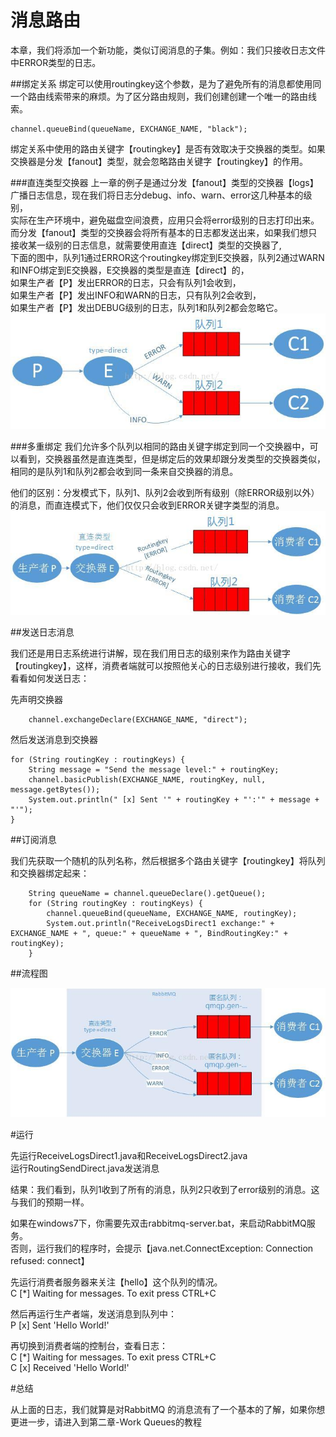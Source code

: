 # 消息路由
  本章，我们将添加一个新功能，类似订阅消息的子集。例如：我们只接收日志文件中ERROR类型的日志。

##绑定关系
绑定可以使用routingkey这个参数，是为了避免所有的消息都使用同一个路由线索带来的麻烦。为了区分路由规则，我们创建创建一个唯一的路由线索。
```
channel.queueBind(queueName, EXCHANGE_NAME, "black");  
```
绑定关系中使用的路由关键字【routingkey】是否有效取决于交换器的类型。如果交换器是分发【fanout】类型，就会忽略路由关键字【routingkey】的作用。

###直连类型交换器
上一章的例子是通过分发【fanout】类型的交换器【logs】广播日志信息，现在我们将日志分debug、info、warn、error这几种基本的级别，  
实际在生产环境中，避免磁盘空间浪费，应用只会将error级别的日志打印出来。  
而分发【fanout】类型的交换器会将所有基本的日志都发送出来，如果我们想只接收某一级别的日志信息，就需要使用直连【direct】类型的交换器了,   
下面的图中，队列1通过ERROR这个routingkey绑定到E交换器，队列2通过WARN和INFO绑定到E交换器，E交换器的类型是直连【direct】的，  
如果生产者【P】发出ERROR的日志，只会有队列1会收到，  
如果生产者【P】发出INFO和WARN的日志，只有队列2会收到，  
如果生产者【P】发出DEBUG级别的日志，队列1和队列2都会忽略它。
![](direct.jpg)

###多重绑定
我们允许多个队列以相同的路由关键字绑定到同一个交换器中，可以看到，交换器虽然是直连类型，但是绑定后的效果却跟分发类型的交换器类似，相同的是队列1和队列2都会收到同一条来自交换器的消息。

他们的区别：分发模式下，队列1、队列2会收到所有级别（除ERROR级别以外）的消息，而直连模式下，他们仅仅只会收到ERROR关键字类型的消息。
![](routingkey.jpg)


##发送日志消息

我们还是用日志系统进行讲解，现在我们用日志的级别来作为路由关键字【routingkey】，这样，消费者端就可以按照他关心的日志级别进行接收，我们先看看如何发送日志：

先声明交换器

        channel.exchangeDeclare(EXCHANGE_NAME, "direct"); 
        
然后发送消息到交换器

    for (String routingKey : routingKeys) {
        String message = "Send the message level:" + routingKey;
        channel.basicPublish(EXCHANGE_NAME, routingKey, null, message.getBytes());
        System.out.println(" [x] Sent '" + routingKey + "':'" + message + "'");
    }

##订阅消息

我们先获取一个随机的队列名称，然后根据多个路由关键字【routingkey】将队列和交换器绑定起来：

        String queueName = channel.queueDeclare().getQueue();
        for (String routingKey : routingKeys) {
            channel.queueBind(queueName, EXCHANGE_NAME, routingKey);
            System.out.println("ReceiveLogsDirect1 exchange:" + EXCHANGE_NAME + ", queue:" + queueName + ", BindRoutingKey:" + routingKey);
        }

##流程图

![](chart.jpg)

#运行

先运行ReceiveLogsDirect1.java和ReceiveLogsDirect2.java  
运行RoutingSendDirect.java发送消息  

结果：我们看到，队列1收到了所有的消息，队列2只收到了error级别的消息。这与我们的预期一样。










 如果在windows7下，你需要先双击rabbitmq-server.bat，来启动RabbitMQ服务。  
 否则，运行我们的程序时，会提示【java.net.ConnectException: Connection refused: connect】

 先运行消费者服务器来关注【hello】这个队列的情况。  
C [*] Waiting for messages. To exit press CTRL+C  

然后再运行生产者端，发送消息到队列中：  
P [x] Sent 'Hello World!'  

再切换到消费者端的控制台，查看日志：  
C [*] Waiting for messages. To exit press CTRL+C  
C [x] Received 'Hello World!'  

#总结

从上面的日志，我们就算是对RabbitMQ 的消息流有了一个基本的了解，如果你想更进一步，请进入到第二章-Work Queues的教程